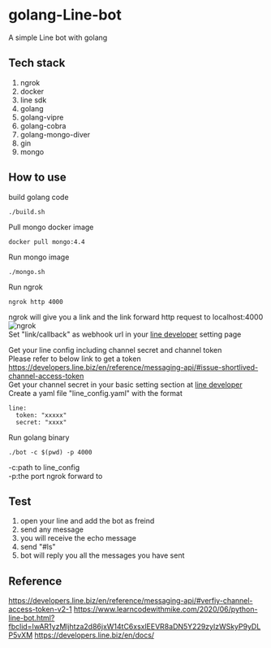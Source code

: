 # golang-Line-bot
A simple Line bot with golang

## Tech stack
1. ngrok
2. docker
3. line sdk
4. golang
5. golang-vipre
6. golang-cobra
7. golang-mongo-diver
8. gin
9. mongo

## How to use

build golang code
```
./build.sh
```

Pull mongo docker image
```
docker pull mongo:4.4
```

Run mongo image
```
./mongo.sh
```

Run ngrok
```
ngrok http 4000
```
ngrok will give you a link and the link forward http request to localhost:4000
![ngrok](https://user-images.githubusercontent.com/28688049/198027967-e9339925-d219-47dc-9fbc-a1b947daee29.png)  
Set "link/callback" as webhook url in your [line developer](https://developers.line.biz/zh-hant/ "link") setting page  

Get your line config including channel secret and channel token  
Please refer to below link to get a token  
https://developers.line.biz/en/reference/messaging-api/#issue-shortlived-channel-access-token  
Get your channel secret in your basic setting section at [line developer](https://developers.line.biz/zh-hant/ "link")  
Create a yaml file "line_config.yaml" with the format
```
line:
  token: "xxxxx"
  secret: "xxxx"
```

Run golang binary
```
./bot -c $(pwd) -p 4000
```
-c:path to line_config   
-p:the port ngrok forward to

## Test
1. open your line and add the bot as freind
2. send any message
3. you will receive the echo message
4. send "#ls"
5. bot will reply you all the messages you have sent

## Reference
https://developers.line.biz/en/reference/messaging-api/#verfiy-channel-access-token-v2-1
https://www.learncodewithmike.com/2020/06/python-line-bot.html?fbclid=IwAR1yzMljhtza2d86jxW14tC6xsxlEEVR8aDN5Y229zylzWSkyP9yDLP5vXM
https://developers.line.biz/en/docs/
